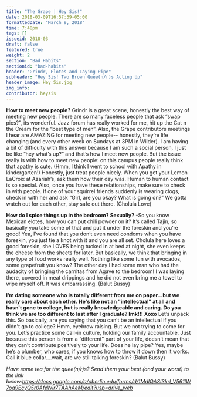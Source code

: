```yaml
---
title: "The Grape | Hey Sis!"
date: 2018-03-09T16:57:39-05:00
formattedDate: "March 9, 2018"
time: 7:48pm
tags: []
issueid: 2018-03
draft: false
featured: true
weight: 2
section: "Bad Habits"
sectionid: "bad-habits"
header: "Grindr, Elotes and Laying Pipe"
subheader: "Hey Sis! Two Brown Quee(n/r)s Acting Up"
header_image: Hey Sis.jpg
img_info:
contributor: heysis
---
```


**How to meet new people?**
Grindr is a great scene, honestly the best way of meeting new people. There are so many faceless people that ask “swap pics?”, its wonderful. Jazz forum has really worked for me, hit up the Cat n the Cream for the “best type of men”. Also, the Grape contributors meetings I hear are AMAZING for meeting new people-- honestly, they’re life changing (and every other week on Sundays at 3PM in Wilder). I am having a bit of difficulty with this answer because I am such a social person, I just be like “hey what’s up?” and that’s how I meet new people. But the issue really is with how to meet new people: on this campus people really think that apathy is cute. (Hmm, I think I went to school with Apathy in kindergarten!) Honestly, just treat people nicely. When you get your Lemon LaCroix at Azariah’s, ask them how their day was. Human to human contact is so special. Also, once you have these relationships, make sure to check in with people. If one of your squirrel friends suddenly is wearing clogs, check in with her and ask “Girl, are you okay? What is going on?” We gotta watch out for each other, stay safe out there. (Cholula Love)


**How do I spice things up in the bedroom? Sexually?**
-So you know Mexican elotes, how you can put chili powder on it? It’s called Tajin, so basically you take some of that and put it under the foreskin and you’re good! Yea, I’ve found that you don’t even need condoms when you have foreskin, you just tie a knot with it and you are all set. Cholula here loves a good foreskin, she LOVES being tucked in at bed at night, she even keeps the cheese from the sheets for later. But basically, we think that bringing in any type of food works really well. Nothing like some fun with avocados, some grapefruit you know? The other day I had some man who had the audacity of bringing the carnitas from Agave to the bedroom! I was laying there, covered in meat drippings and he did not even bring me a towel to wipe myself off. It was embarrassing.  (Balut Bussy)

**I’m dating someone who is totally different from me on paper...but we really care about each other. He's like not an "intellectual" at all and hasn't gone to college, but is really knowledgeable and caring. Do you think we are too different to last after I graduate? lmk!!! Xoxo**
Let’s unpack this. So basically, are you saying that you can’t be an intellectual if you didn't go to college? Hmm, eyebrow raising. But we not trying to come for you. Let’s practice some call-in culture, holding our family accountable. Just because this person is from a “different” part of your life, doesn’t mean that they can’t contribute positively to your life. Does he lay pipe? Yes, maybe he’s a plumber, who cares, if you knows how to throw it down then it works. Call it blue collar….wait, are we still talking foreskin? (Balut Bussy)

*Have some tea for the quee(n/r)s? Send them your best (and your worst) to the link below:https://docs.google.com/a/oberlin.edu/forms/d/1MdIQASI3krl_V561lW7oq9EcyQ5r0AfeWir7TAAhAeM/edit?usp=drive_web*
